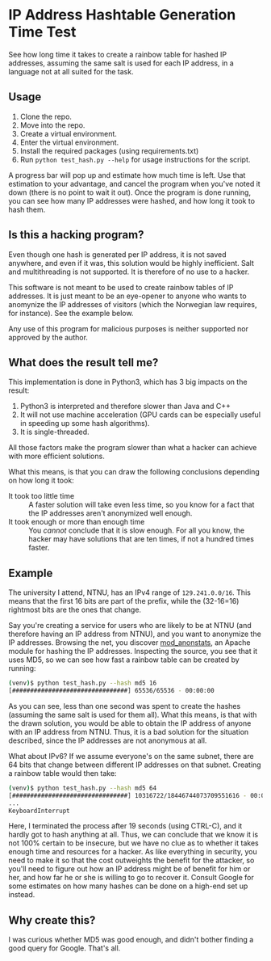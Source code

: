 # IP Address Hashtable Generation Time Test

See how long time it takes to create a rainbow table for hashed IP
addresses, assuming the same salt is used for each IP address, in a language 
not at all suited for the task.

## Usage

1. Clone the repo.
2. Move into the repo.
3. Create a virtual environment.
4. Enter the virtual environment.
5. Install the required packages (using requirements.txt)
6. Run `python test_hash.py --help` for usage instructions for
   the script.

A progress bar will pop up and estimate how much time is left.
Use that estimation to your advantage, and cancel the program when
you've noted it down (there is no point to wait it out).
Once the program is done running, you can see how many IP addresses
were hashed, and how long it took to hash them.

## Is this a hacking program?

Even though one hash is generated per IP address, it is not
saved anywhere, and even if it was, this solution would be
highly inefficient. Salt and multithreading is not supported.
It is therefore of no use to a hacker.

This software is not meant to be used to create rainbow tables
of IP addresses. It is just meant to be an eye-opener to anyone who
wants to anomynize the IP addresses of visitors (which the
Norwegian law requires, for instance). See the example below.

Any use of this program for malicious purposes is neither supported nor approved
by the author.

## What does the result tell me?

This implementation is done in Python3, which has 3 big impacts
on the result: 

1. Python3 is interpreted and therefore slower than
   Java and C++
2. It will not use machine acceleration (GPU cards can
   be especially useful in speeding up some hash algorithms).
3. It is single-threaded. 

All those factors make the program slower
than what a hacker can achieve with more efficient solutions.

What this means, is that you can draw the following conclusions
depending on how long it took:

<dl>
<dt>It took too little time</dt>
<dd>A faster solution will take even less time, so you know
for a fact that the IP addresses aren't anonymized well enough.</dd>
<dt>It took enough or more than enough time</dt>
<dd>You <i>cannot</i> conclude that it is slow enough.
For all you know, the hacker may have solutions that are
ten times, if not a hundred times faster.</dd>
</dl>

## Example

The university I attend, NTNU, has an IPv4 range of
`129.241.0.0/16`. This means that the first 16 bits are part of the prefix,
while the (32-16=16) rightmost bits are the ones that change.

Say you're creating a service for users who are likely to be at NTNU
(and therefore having an IP address from NTNU), and you want to anonymize the
IP addresses. Browsing the net, you discover [mod_anonstats](http://bug.st/mod_anonstats),
an Apache module for hashing the IP addresses. Inspecting the source, you see that it uses
MD5, so we can see how fast a rainbow table can be created by running:

```sh
(venv)$ python test_hash.py --hash md5 16
[################################] 65536/65536 - 00:00:00
```

As you can see, less than one second was spent to create the hashes (assuming the
same salt is used for them all). What this means, is that with the drawn solution,
you would be able to obtain the IP address of anyone with an IP address from NTNU.
Thus, it is a bad solution for the situation described, since the IP addresses are
not anonymous at all.

What about IPv6? If we assume everyone's on the same subnet, there are 64 bits that
change between different IP addresses on that subnet. Creating a rainbow table would
then take:

```sh
(venv)$ python test_hash.py --hash md5 64
[################################] 10316722/18446744073709551616 - 00:00:19
...
KeyboardInterrupt
```

Here, I terminated the process after 19 seconds (using CTRL-C), and it hardly
got to hash anything at all. Thus, we can conclude that we know it is not 100% certain
to be insecure, but we have no clue as to whether it takes enough time and resources
for a hacker. As like everything in security, you need to make it so that the cost
outweights the benefit for the attacker, so you'll need to figure out how an IP
address might be of benefit for him or her, and how far he or she is willing to go
to recover it. Consult Google for some estimates on how many hashes can be done on
a high-end set up instead.

## Why create this?

I was curious whether MD5 was good enough, and didn't bother finding a good query
for Google. That's all.
